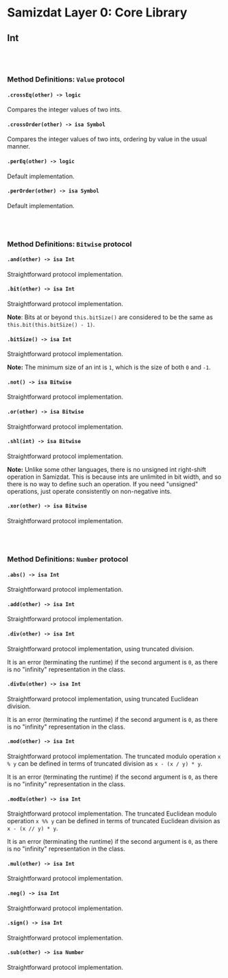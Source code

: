 Samizdat Layer 0: Core Library
==============================

Int
---

<br><br>
### Method Definitions: `Value` protocol

#### `.crossEq(other) -> logic`

Compares the integer values of two ints.

#### `.crossOrder(other) -> isa Symbol`

Compares the integer values of two ints, ordering by value in the usual
manner.

#### `.perEq(other) -> logic`

Default implementation.

#### `.perOrder(other) -> isa Symbol`

Default implementation.


<br><br>
### Method Definitions: `Bitwise` protocol

#### `.and(other) -> isa Int`

Straightforward protocol implementation.

#### `.bit(other) -> isa Int`

Straightforward protocol implementation.

**Note**: Bits at or beyond `this.bitSize()` are considered to be the
same as `this.bit(this.bitSize() - 1)`.

#### `.bitSize() -> isa Int`

Straightforward protocol implementation.

**Note:** The minimum size of an int is `1`, which is the size of
both `0` and `-1`.

#### `.not() -> isa Bitwise`

Straightforward protocol implementation.

#### `.or(other) -> isa Bitwise`

Straightforward protocol implementation.

#### `.shl(int) -> isa Bitwise`

Straightforward protocol implementation.

**Note:** Unlike some other languages, there is no unsigned int right-shift
operation in Samizdat. This is because ints are unlimited
in bit width, and so there is no way to define such an operation. If
you need "unsigned" operations, just operate consistently on
non-negative ints.

#### `.xor(other) -> isa Bitwise`

Straightforward protocol implementation.


<br><br>
### Method Definitions: `Number` protocol

#### `.abs() -> isa Int`

Straightforward protocol implementation.

#### `.add(other) -> isa Int`

Straightforward protocol implementation.

#### `.div(other) -> isa Int`

Straightforward protocol implementation, using truncated division.

It is an error (terminating the runtime) if the second argument
is `0`, as there is no "infinity" representation in the class.

#### `.divEu(other) -> isa Int`

Straightforward protocol implementation, using truncated Euclidean division.

It is an error (terminating the runtime) if the second argument
is `0`, as there is no "infinity" representation in the class.

#### `.mod(other) -> isa Int`

Straightforward protocol implementation. The truncated modulo operation
`x % y` can be defined in terms of truncated division as `x - (x / y) * y`.

It is an error (terminating the runtime) if the second argument
is `0`, as there is no "infinity" representation in the class.

#### `.modEu(other) -> isa Int`

Straightforward protocol implementation. The truncated Euclidean modulo
operation `x %% y` can be defined in terms of truncated Euclidean division
as `x - (x // y) * y`.

It is an error (terminating the runtime) if the second argument
is `0`, as there is no "infinity" representation in the class.

#### `.mul(other) -> isa Int`

Straightforward protocol implementation.

#### `.neg() -> isa Int`

Straightforward protocol implementation.

#### `.sign() -> isa Int`

Straightforward protocol implementation.

#### `.sub(other) -> isa Number`

Straightforward protocol implementation.
